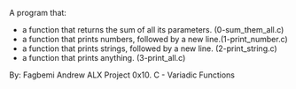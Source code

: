A program that:
- a function that returns the sum of all its parameters. (0-sum_them_all.c)
- a function that prints numbers, followed by a new line.(1-print_number.c)
-  a function that prints strings, followed by a new line. (2-print_string.c)
-  a function that prints anything. (3-print_all.c)

By: Fagbemi Andrew ALX Project 0x10. C - Variadic Functions
